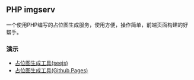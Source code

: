 ## PHP imgserv

一个使用PHP编写的占位图生成服务，使用方便，操作简单，前端页面构建的好帮手。

### 演示

* [占位图生成工具(seejs)](http://www.seejs.com/imgserv/about.html)
* [占位图生成工具(Github Pages)](http://mailzwj.github.io/imgserv)
